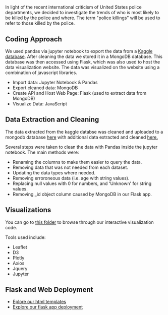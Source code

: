 # 

In light of the recent international criticism of United States police departments, we decided to investigate the trends of who is most likely to be killed by the police and where. The term "police killings" will be used to refer to those killed by the police. 

## Coding Approach

We used pandas via jupyter notebook to export the data from a [Kaggle database](https://www.kaggle.com/jpmiller/police-violence-in-the-us).
After cleaning the data we stored it in a MongoDB database. This database was then accessed using Flask, which was also used to host the data visualization website. The data was visualized on the website using a combination of javascript libraries.

* Import data: Jupyter Notebook & Pandas
* Export cleaned data: MongoDB
* Create API and Host Web Page: Flask (used to extract data from MongoDB)
* Visualize Data: JavaScript

## Data Extraction and Cleaning

The data extracted from the kaggle databse was cleaned and uploaded to a mongodb database [here](https://github.com/etarakci/project-two/blob/master/data_to_JSON.ipynb) with additional data extracted and cleaned [here.](https://github.com/etarakci/project-two/blob/master/data_extract.ipynb)

Several steps were taken to clean the data with Pandas inside the jupyter notebook. The main methods were:
* Renaming the columns to make them easier to query the data.
* Removing data that was not needed from each dataset.
* Updating the data types where needed.
* Removing erroroneous data (i.e. age with string values).
* Replacing null values with 0 for numbers, and 'Unknown' for string values.
* Removing _id object column caused by MongoDB in our Flask app.

## Visualizations

You can go to [this folder](https://github.com/etarakci/project-two/tree/master/static/js) to browse through our interactive visualization code.

Tools used include:
* Leaflet
* D3
* Plotly
* Axios
* Jquery
* Jupyter

## Flask and Web Deployment

* [Eplore our html templates](https://github.com/etarakci/project-two/tree/master/templates)
* [Explore our flask app deployment](https://github.com/etarakci/project-two/blob/master/app.py)




